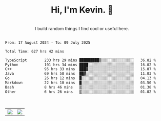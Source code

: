 <!--
**kevin-pek/kevin-pek** is a ✨ _special_ ✨ repository because its `README.md` (this file) appears on your GitHub profile.

Here are some ideas to get you started:

- 🔭 I’m currently working on ...
- 🌱 I’m currently learning ...
- 👯 I’m looking to collaborate on ...
- 🤔 I’m looking for help with ...
- 💬 Ask me about ...
- 📫 How to reach me: ...
- 😄 Pronouns: ...
- ⚡ Fun fact: ...
-->
<div align="center">
  <h1>Hi, I'm Kevin. 👋</h1>
  <br />
  I build random things I find cool or useful here.
</div>
<br />
<!--START_SECTION:waka-->

```txt
From: 17 August 2024 - To: 09 July 2025

Total Time: 627 hrs 42 mins

TypeScript        233 hrs 29 mins █████████▒░░░░░░░░░░░░░░░   36.82 %
Python            101 hrs 34 mins ████░░░░░░░░░░░░░░░░░░░░░   16.02 %
C++               95 hrs 33 mins  ███▓░░░░░░░░░░░░░░░░░░░░░   15.07 %
Java              69 hrs 58 mins  ██▓░░░░░░░░░░░░░░░░░░░░░░   11.03 %
Go                26 hrs 12 mins  █░░░░░░░░░░░░░░░░░░░░░░░░   04.13 %
Markdown          22 hrs 10 mins  █░░░░░░░░░░░░░░░░░░░░░░░░   03.50 %
Bash              8 hrs 46 mins   ▒░░░░░░░░░░░░░░░░░░░░░░░░   01.38 %
Other             6 hrs 26 mins   ▒░░░░░░░░░░░░░░░░░░░░░░░░   01.02 %
```

<!--END_SECTION:waka-->
<br />
<table width="100%">
  <tr>
    <td align="left" width="50%">
      <img src="https://github-readme-stats-kevin-pek.vercel.app/api?username=kevin-pek&include_all_commits=true&count_private=true&theme=rose_pine" />
    </td>
    <td align="right" width="50%">
      <img src="https://github-readme-stats-kevin-pek.vercel.app/api/top-langs?username=kevin-pek&langs_count=10&hide_progress=true&theme=rose_pine" />
    </td>
  </tr>
</table>
